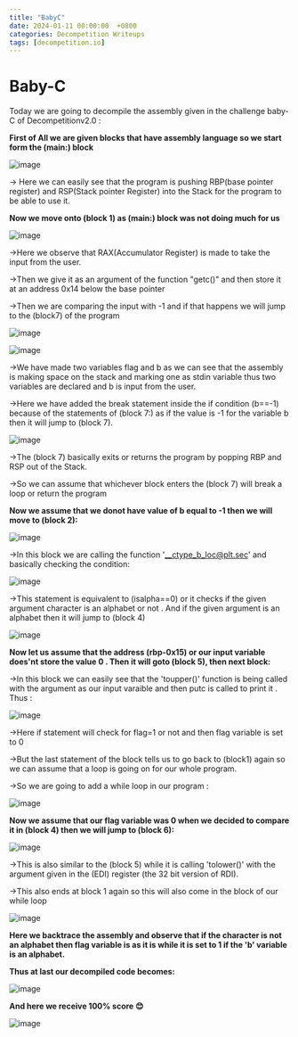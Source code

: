 ```yaml
--- 
title: "BabyC"
date: 2024-01-11 00:00:00  +0800
categories: Decompetition Writeups
tags: [decompetition.io]
---
```


# Baby-C

Today we are going to decompile the assembly given in the challenge baby-C of Decompetitionv2.0 :

**First of All we are given blocks that have assembly language so we start form the (main:) block**

![image](https://github.com/it4ch1-007/decompetition.io-solutions/assets/133276365/18f3254c-30c5-4311-9872-fd33a2c78fdf)

->  Here we can easily see that the program is pushing RBP(base pointer register) and RSP(Stack pointer Register) into the Stack for the program to be able to use it.

**Now we move onto (block 1) as (main:) block was not doing much for us**

![image](https://github.com/it4ch1-007/decompetition.io-solutions/assets/133276365/98fba478-2930-4d3e-8849-bb46bc42eacd)



->Here we observe that RAX(Accumulator Register) is made to take the input from the user.

->Then we give it as an argument of the function "getc()" and then store it at an address 0x14 below the base pointer

->Then we are comparing the input with -1 and if that happens we will jump to the (block7) of the program

![image](https://github.com/it4ch1-007/decompetition.io-solutions/assets/133276365/639dd5b5-04c0-467d-a265-74764241ccfc)


![image](https://github.com/it4ch1-007/decompetition.io-solutions/assets/133276365/22c0eb84-e229-409d-b4d2-7b38705c7305)



	
->We have made two variables flag and b as we can see that the assembly is making space on the stack and marking one as stdin variable thus two variables are declared and b is input from the user.

->Here we have added the break statement inside the if condition (b==-1) because of the statements of (block 7:) as if the value is -1 for the variable b then it will jump to (block 7).

![image](https://github.com/it4ch1-007/decompetition.io-solutions/assets/133276365/bad25a26-6808-4805-bb86-c7f3c56dcc42)



->The (block 7) basically exits or returns the program by popping RBP and RSP out of the Stack.

->So we can assume that whichever block enters the (block 7) will break a loop or return the program

**Now we assume that we donot have value of b equal to -1 then we will move to (block 2):**

![image](https://github.com/it4ch1-007/decompetition.io-solutions/assets/133276365/86eafd99-8600-4c5d-9f85-f8b399cd0fc3)



->In this block we are calling the function '__ctype_b_loc@plt.sec' and basically checking the condition:

![image](https://github.com/it4ch1-007/decompetition.io-solutions/assets/133276365/a22e500e-6966-4cca-b384-81f33a9d4027)



->This statement is equivalent to (isalpha==0) or it checks if the given argument character is an alphabet or not . And if the given argument is an alphabet then it will jump to (block 4)

![image](https://github.com/it4ch1-007/decompetition.io-solutions/assets/133276365/35340909-8650-4d00-aa58-a01d4cb8b996)



**Now let us assume that the address (rbp-0x15) or our input variable does'nt store the value 0 . Then it will goto (block 5), then next block:**

->In this block we can easily see that the 'toupper()' function is being called with the argument as our input varaible and then putc is called to print it . Thus :

![image](https://github.com/it4ch1-007/decompetition.io-solutions/assets/133276365/68528e40-d925-4941-a877-badd15279c8c)



->Here if statement will check for flag=1 or not and then flag variable is set to 0 

->But the last statement of the block tells us to go back to (block1) again so we can assume that a loop is going on for our whole program.

->So we are going to add a while loop in our program :

![image](https://github.com/it4ch1-007/decompetition.io-solutions/assets/133276365/8f5a2e70-a6a9-43a1-86f7-90cb52195eed)



**Now we assume that our flag variable was 0 when we decided to compare it in (block 4) then we will jump to (block 6):**

![image](https://github.com/it4ch1-007/decompetition.io-solutions/assets/133276365/9fd6139b-527c-437c-a9aa-82cd483d0a7a)


->This is also similar to the (block 5) while it is calling 'tolower()' with the argument given in the (EDI) register (the 32 bit version of RDI).

->This also ends at block 1 again so this will also come in the block of our while loop

![image](https://github.com/it4ch1-007/decompetition.io-solutions/assets/133276365/b9ad4a8a-5f65-4a01-914c-b31a94ed4372)



**Here we backtrace the assembly and observe that if the character is not an alphabet then flag variable is as it is while it is set to 1 if the 'b' variable is an alphabet.**

**Thus at last our decompiled code becomes:**

![image](https://github.com/it4ch1-007/decompetition.io-solutions/assets/133276365/eeda3d26-978e-44a2-9ca5-b37a3156d2d2)



**And here we receive 100% score  😊**

![image](https://github.com/it4ch1-007/decompetition.io-solutions/assets/133276365/810b6403-ee8d-4f62-99e4-8262e05d5011)


